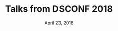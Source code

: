 ---
date: April 23, 2018
title: Talks from DSCONF 2018
speaker: Jina Anne, Nathan Curtis &amp; more...
link: https://dsconference.com/dsconf-conference-day/
image: images/talks/dsconf-2018.jpg
description: The DSConf was a 2-day conference in Finland dedicated to Design Systems. Some of the keynote speakers include Nathan Curtis, Hayley Hughes and the IBM team, Karri Saarinen from Airbnb and more.

---